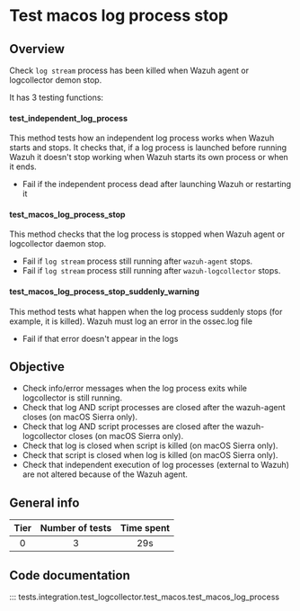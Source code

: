 # Test macos log process stop

## Overview 

Check `log stream` process has been killed when Wazuh agent or logcollector demon stop.

It has 3 testing functions:

#### test_independent_log_process

This method tests how an independent log process works when Wazuh starts and stops. It checks that, if a log process 
is launched before running Wazuh it doesn't stop working when Wazuh starts its own process or when it ends.

- Fail if the independent process dead after launching Wazuh or restarting it

#### test_macos_log_process_stop

This method checks that the log process is stopped when Wazuh agent or logcollector daemon stop.

- Fail if `log stream` process still running after `wazuh-agent` stops.
- Fail if `log stream` process still running after `wazuh-logcollector` stops.

#### test_macos_log_process_stop_suddenly_warning

This method tests what happen when the log process suddenly stops (for example, it is killed). Wazuh must log an error
in the ossec.log file

- Fail if that error doesn't appear in the logs


## Objective

- Check info/error messages when the log process exits while logcollector is still running.
- Check that log AND script processes are closed after the wazuh-agent closes (on macOS Sierra only).
- Check that log AND script processes are closed after the wazuh-logcollector closes (on macOS Sierra only).
- Check that log is closed when script is killed (on macOS Sierra only).
- Check that script is closed when log is killed (on macOS Sierra only).
- Check that independent execution of log processes (external to Wazuh) are not altered because of the Wazuh agent.

## General info

|Tier | Number of tests | Time spent |
|:--:|:--:|:--:|
| 0 | 3 | 29s |


## Code documentation

::: tests.integration.test_logcollector.test_macos.test_macos_log_process